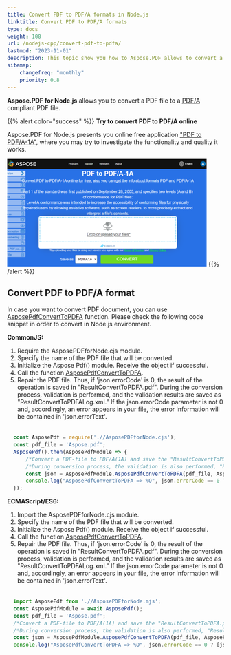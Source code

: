 ```yaml
---
title: Convert PDF to PDF/A formats in Node.js 
linktitle: Convert PDF to PDF/A formats
type: docs
weight: 100
url: /nodejs-cpp/convert-pdf-to-pdfa/
lastmod: "2023-11-01"
description: This topic show you how to Aspose.PDF allows to convert a PDF file to a PDF/A compliant PDF file in the Node.js environment.
sitemap:
    changefreq: "monthly"
    priority: 0.8
---
```


**Aspose.PDF for Node.js** allows you to convert a PDF file to a <abbr title="Portable Document Format / A">PDF/A</abbr> compliant PDF file. 

{{% alert color="success" %}}
**Try to convert PDF to PDF/A online**

Aspose.PDF for Node.js presents you online free application ["PDF to PDF/A-1A"](https://products.aspose.app/pdf/conversion/pdf-to-pdfa1a), where you may try to investigate the functionality and quality it works.

[![Aspose.PDF Convertion PDF to PDF/A with Free App](pdf_to_pdfa.png)](https://products.aspose.app/pdf/conversion/pdf-to-pdfa1a)
{{% /alert %}}


## Convert PDF to PDF/A format

In case you want to convert PDF document, you can use [AsposePdfConvertToPDFA](https://reference.aspose.com/pdf/nodejs-cpp/convert/asposepdfconverttopdfa/) function. 
Please check the following code snippet in order to convert in Node.js environment.

**CommonJS:**

1. Require the AsposePDFforNode.сjs module.
1. Specify the name of the PDF file that will be converted.
1. Initialize the Aspose Pdf() module. Receive the object if successful.
1. Call the function [AsposePdfConvertToPDFA](https://reference.aspose.com/pdf/nodejs-cpp/convert/asposepdfconverttopdfa/).
1. Repair the PDF file. Thus, if 'json.errorCode' is 0, the result of the operation is saved in "ResultConvertToPDFA.pdf". During the conversion process, validation is performed, and the validation results are saved as "ResultConvertToPDFALog.xml." If the json.errorCode parameter is not 0 and, accordingly, an error appears in your file, the error information will be contained in 'json.errorText'.

```cjs

  const AsposePdf = require('.//AsposePDFforNode.cjs');
  const pdf_file = 'Aspose.pdf';
  AsposePdf().then(AsposePdfModule => {
      /*Convert a PDF-file to PDF/A(1A) and save the "ResultConvertToPDFA.pdf"*/
      /*During conversion process, the validation is also performed, "ResultConvertToPDFA.xml"*/
      const json = AsposePdfModule.AsposePdfConvertToPDFA(pdf_file, AsposePdfModule.PdfFormat.PDF_A_1A, "ResultConvertToPDFA.pdf", "ResultConvertToPDFALog.xml");
      console.log("AsposePdfConvertToPDFA => %O", json.errorCode == 0 ? [json.fileNameResult, json.fileNameLogResult] : json.errorText);
  });
```

**ECMAScript/ES6:**

1. Import the AsposePDFforNode.сjs module.
1. Specify the name of the PDF file that will be converted.
1. Initialize the Aspose Pdf() module. Receive the object if successful.
1. Call the function [AsposePdfConvertToPDFA](https://reference.aspose.com/pdf/nodejs-cpp/convert/asposepdfconverttopdfa/).
1. Repair the PDF file. Thus, if 'json.errorCode' is 0, the result of the operation is saved in "ResultConvertToPDFA.pdf". During the conversion process, validation is performed, and the validation results are saved as "ResultConvertToPDFALog.xml." If the json.errorCode parameter is not 0 and, accordingly, an error appears in your file, the error information will be contained in 'json.errorText'.

```mjs

  import AsposePdf from './/AsposePDFforNode.mjs';
  const AsposePdfModule = await AsposePdf();
  const pdf_file = 'Aspose.pdf';
  /*Convert a PDF-file to PDF/A(1A) and save the "ResultConvertToPDFA.pdf"*/
  /*During conversion process, the validation is also performed, "ResultConvertToPDFA.xml"*/
  const json = AsposePdfModule.AsposePdfConvertToPDFA(pdf_file, AsposePdfModule.PdfFormat.PDF_A_1A, "ResultConvertToPDFA.pdf", "ResultConvertToPDFALog.xml");
  console.log("AsposePdfConvertToPDFA => %O", json.errorCode == 0 ? [json.fileNameResult, json.fileNameLogResult] : json.errorText);
```





